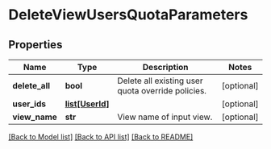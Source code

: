# DeleteViewUsersQuotaParameters

## Properties
Name | Type | Description | Notes
------------ | ------------- | ------------- | -------------
**delete_all** | **bool** | Delete all existing user quota override policies. | [optional] 
**user_ids** | [**list[UserId]**](UserId.md) |  | [optional] 
**view_name** | **str** | View name of input view. | [optional] 

[[Back to Model list]](../README.md#documentation-for-models) [[Back to API list]](../README.md#documentation-for-api-endpoints) [[Back to README]](../README.md)


